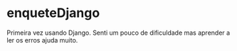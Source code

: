# enqueteDjango
Primeira vez usando Django.
Senti um pouco de dificuldade mas aprender a ler os erros ajuda muito. 
